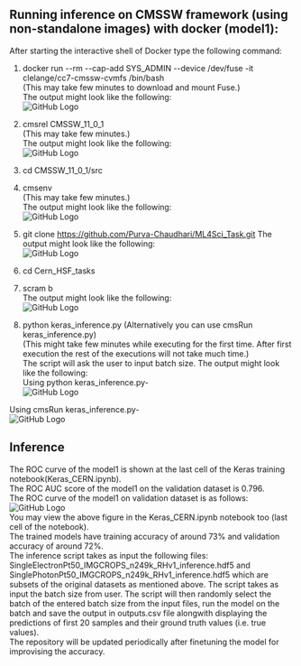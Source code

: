 ## Running inference on CMSSW framework (using non-standalone images) with docker (model1):
After starting the interactive shell of Docker type the following command:  
1) docker run --rm --cap-add SYS_ADMIN --device /dev/fuse -it clelange/cc7-cmssw-cvmfs /bin/bash  
(This may take few minutes to download and mount Fuse.)  
The output might look like the following:  
![GitHub Logo](/CMSSW_images/img1.png)
  
2) cmsrel CMSSW_11_0_1  
(This may take few minutes.)  
The output might look like the following:  
![GitHub Logo](/CMSSW_images/img2.png)
  
3) cd CMSSW_11_0_1/src  
4) cmsenv  
(This may take few minutes.)  
The output might look like the following:  
![GitHub Logo](/CMSSW_images/img3.png)
  
5) git clone https://github.com/Purva-Chaudhari/ML4Sci_Task.git 
The output might look like the following:  
![GitHub Logo](/CMSSW_images/img4.png)
6) cd Cern_HSF_tasks  
7) scram b  
The output might look like the following:  
![GitHub Logo](/CMSSW_images/img5.png)
8) python keras_inference.py  (Alternatively you can use cmsRun keras_inference.py)  
(This might take few minutes while executing for the first time. After first execution the rest of the executions will not take much time.)  
The script will ask the user to input batch size. The output might look like the following:  
Using python keras_inference.py-  
![GitHub Logo](/CMSSW_images/img6.png)  
  
Using cmsRun keras_inference.py-  
![GitHub Logo](/CMSSW_images/img7.png)  
## Inference  
The ROC curve of the model1 is shown at the last cell of the Keras training notebook(Keras_CERN.ipynb).  
The ROC AUC score of the model1 on the validation dataset is 0.796.  
The ROC curve of the model1 on validation dataset is as follows:  
![GitHub Logo](/CMSSW_images/img8.png)  
You may view the above figure in the Keras_CERN.ipynb notebook too (last cell of the notebook).  
The trained models have training accuracy of around 73% and validation accuracy of around 72%.  
The inference script takes as input the following files: SingleElectronPt50_IMGCROPS_n249k_RHv1_inference.hdf5 and SinglePhotonPt50_IMGCROPS_n249k_RHv1_inference.hdf5 which are subsets of the original datasets as mentioned above. The script takes as input the batch size from user. The script will then randomly select the batch of the entered batch size from the input files, run the model on the batch and save the output in outputs.csv file alongwith displaying the predictions of first 20 samples and their ground truth values (i.e. true values).  
The repository will be updated periodically after finetuning the model for improvising the accuracy.  
